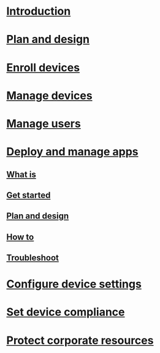 # [Introduction](/intune-azure/introduction/what-is-microsoft-intune)
# [Plan and design](/intune-azure/plan-and-design/get-started)
# [Enroll devices](/intune-azure/enroll-devices/what-is)
# [Manage devices](/intune-azure/manage-devices/what-is)
# [Manage users](/intune-azure/manage-users/what-is)
# [Deploy and manage apps](/intune-azure/deploy-apps/what-is)
## [What is](/intune-azure/deploy-apps/what-is)
## [Get started](/intune-azure/deploy-apps/get-started)
## [Plan and design](/intune-azure/deploy-apps/plan-and-design)
## [How to](/intune-azure/deploy-apps/how-to)
## [Troubleshoot](/intune-azure/deploy-apps/troubleshooting)
# [Configure device settings](/intune-azure/device-settings/what-is)
# [Set device compliance](/intune-azure/device-compliance/what-is)
# [Protect corporate resources](/intune-azure/protect-resources/what-is)


